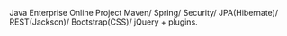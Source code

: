 Java Enterprise Online Project 
Maven/ Spring/ Security/ JPA(Hibernate)/ REST(Jackson)/ Bootstrap(CSS)/ jQuery + plugins.
